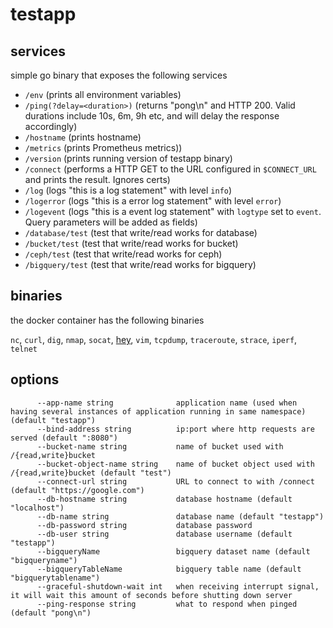 # testapp

## services

simple go binary that exposes the following services

* `/env`  (prints all environment variables)
* `/ping(?delay=<duration>)` (returns "pong\n" and HTTP 200. Valid durations include 10s, 6m, 9h etc, and will delay the response accordingly)
* `/hostname` (prints hostname)
* `/metrics` (prints Prometheus metrics)) 
* `/version` (prints running version of testapp binary) 
* `/connect` (performs a HTTP GET to the URL configured in `$CONNECT_URL` and prints the result. Ignores certs)
* `/log` (logs "this is a log statement" with level `info`)
* `/logerror` (logs "this is a error log statement" with level `error`)
* `/logevent` (logs "this is a event log statement" with `logtype` set to `event`. Query parameters will be added as fields)
* `/database/test` (test that write/read works for database)
* `/bucket/test` (test that write/read works for bucket)
* `/ceph/test` (test that write/read works for ceph)
* `/bigquery/test` (test that write/read works for bigquery)

## binaries
the docker container has the following binaries

`nc`, `curl`, `dig`, `nmap`, `socat`, [hey](https://github.com/rakyll/hey), `vim`, `tcpdump`, `traceroute`, `strace`, `iperf`, `telnet`

## options
```
      --app-name string              application name (used when having several instances of application running in same namespace) (default "testapp")
      --bind-address string          ip:port where http requests are served (default ":8080")
      --bucket-name string           name of bucket used with /{read,write}bucket
      --bucket-object-name string    name of bucket object used with /{read,write}bucket (default "test")
      --connect-url string           URL to connect to with /connect (default "https://google.com")
      --db-hostname string           database hostname (default "localhost")
      --db-name string               database name (default "testapp")
      --db-password string           database password
      --db-user string               database username (default "testapp")
      --bigqueryName                 bigquery dataset name (default "bigqueryname")
	  --bigqueryTableName            bigquery table name (default "bigquerytablename")
      --graceful-shutdown-wait int   when receiving interrupt signal, it will wait this amount of seconds before shutting down server
      --ping-response string         what to respond when pinged (default "pong\n")

```
